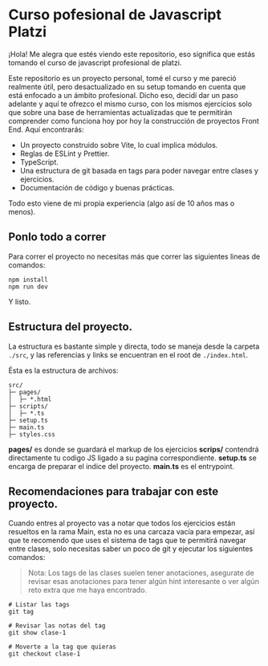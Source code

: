 # Curso pofesional de Javascript Platzi

¡Hola! Me alegra que estés viendo este repositorio, eso significa que estás tomando el curso de javascript profesional 
de platzi.

Este repositorio es un proyecto personal, tomé el curso y me pareció realmente útil, pero desactualizado en su setup tomando en 
cuenta que está enfocado a un ámbito profesional. Dicho eso, decidí dar un paso adelante y aquí te ofrezco el mismo curso,
con los mismos ejercicios solo que sobre una base de herramientas actualizadas que te permitirán comprender como funciona hoy
por hoy la construcción de proyectos Front End. Aquí encontrarás:

- Un proyecto construido sobre Vite, lo cual implica módulos.
- Reglas de ESLint y Prettier.
- TypeScript.
- Una estructura de git basada en tags para poder navegar entre clases y ejercicios.
- Documentación de código y buenas prácticas.

Todo esto viene de mi propia experiencia (algo así de 10 años mas o menos).

## Ponlo todo a correr

Para correr el proyecto no necesitas más que correr las siguientes lineas de comandos:

```
npm install
npm run dev
```
Y listo.

## Estructura del proyecto.

La estructura es bastante simple y directa, todo se maneja desde la carpeta `./src`, y las referencias y links se encuentran
en el root de `./index.html`.

Ésta es la estructura de archivos:

```
src/
├─ pages/
│  ├─ *.html
├─ scripts/
│  ├─ *.ts
├─ setup.ts
├─ main.ts
├─ styles.css
```

**pages/** es donde se guardará el markup de los ejercicios
**scrips/** contendrá directamente tu codigo JS ligado a su pagina correspondiente.
**setup.ts** se encarga de preparar el indice del proyecto.
**main.ts** es el entrypoint.

## Recomendaciones para trabajar con este proyecto.

Cuando entres al proyecto vas a notar que todos los ejercicios están resueltos en la rama Main, esta no es una carcaza 
vacía para empezar, así que te recomendo que uses el sistema de tags que te permitirá navegar entre clases, solo necesitas
saber un poco de git y ejecutar los siguientes comandos:

> Nota: Los tags de las clases suelen tener anotaciones, asegurate de revisar esas anotaciones para tener algún hint interesante
> o ver algún reto extra que me haya encontrado.

```
# Listar las tags
git tag
```

```
# Revisar las notas del tag
git show clase-1
```

```
# Moverte a la tag que quieras
git checkout clase-1
```